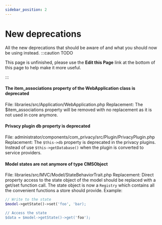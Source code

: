 ```yaml
---
sidebar_position: 2
---
```


New deprecations
===============
All the new deprecations that should be aware of and what you should now be using instead.
:::caution TODO

This page is unfinished, please use the **Edit this Page** link at the bottom of this page to help make it more useful.

:::


#### The item_associations property of the WebApplication class is deprecated

File: libraries/src/Application/WebApplication.php
Replacement: The $item_associations property will be removed with no replacement as it is not used in core anymore.

#### Privacy plugin db property is deprecated

File: administrator/components/com_privacy/src/Plugin/PrivacyPlugin.php
Replacement: The `$this->db` property is deprecated in the privacy plugins. Instead of use `$this->getDatabase()` when the plugin is converted to service providers.

#### Model states are not anymore of type CMSObject

File: libraries/src/MVC/Model/StateBehaviorTrait.php
Replacement: Direct property access to the state object of the model should be replaced with a get/set function call. The state object is now a `Registry` which contains all the convenient functions a store should provide.
Example:
```php
// Write to the state
$model->getState()->set('foo', 'bar);

// Access the state
$data = $model->getState()->get('foo');
```
